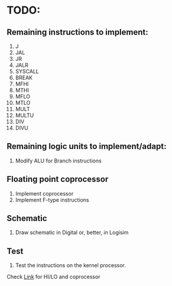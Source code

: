 # TODO:

## Remaining instructions to implement:

1. J
2. JAL
3. JR
4. JALR
5. SYSCALL
6. BREAK
7. MFHI 
8. MTHI
9. MFLO
10. MTLO
11. MULT
12. MULTU
13. DIV
14. DIVU

## Remaining logic units to implement/adapt:

1. Modify ALU for Branch instructions

## Floating point coprocessor

1. Implement coprocessor
2. Implement F-type instructions

## Schematic

1. Draw schematic in Digital or, better, in Logisim

## Test

1. Test the instructions on the kernel processor.


Check [Link](https://www.youtube.com/watch?v=1SG4uU8vy7Q&ab_channel=DowntotheWires) for HI/LO and coprocessor
